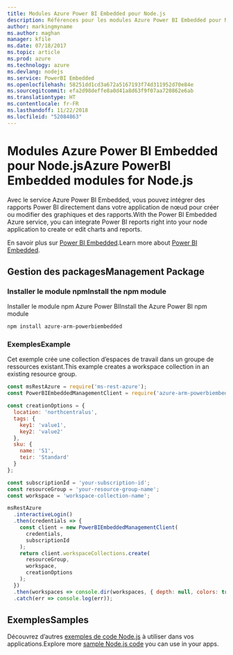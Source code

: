 ```yaml
---
title: Modules Azure Power BI Embedded pour Node.js
description: Références pour les modules Azure Power BI Embedded pour Node.js
author: markingmyname
ms.author: maghan
manager: kfile
ms.date: 07/18/2017
ms.topic: article
ms.prod: azure
ms.technology: azure
ms.devlang: nodejs
ms.service: PowerBI Embedded
ms.openlocfilehash: 58251dd1cd3a672a5167193f74d311952d70e84e
ms.sourcegitcommit: efa2d98deffe8a0d41a8d63f9f07aa720862e6ab
ms.translationtype: HT
ms.contentlocale: fr-FR
ms.lasthandoff: 11/22/2018
ms.locfileid: "52084863"
---
```

# <a name="azure-powerbi-embedded-modules-for-nodejs"></a><span data-ttu-id="97d45-103">Modules Azure Power BI Embedded pour Node.js</span><span class="sxs-lookup"><span data-stu-id="97d45-103">Azure PowerBI Embedded modules for Node.js</span></span>

<span data-ttu-id="97d45-104">Avec le service Azure Power BI Embedded, vous pouvez intégrer des rapports Power BI directement dans votre application de nœud pour créer ou modifier des graphiques et des rapports.</span><span class="sxs-lookup"><span data-stu-id="97d45-104">With the Power BI Embedded Azure service, you can integrate Power BI reports right into your node application to create or edit charts and reports.</span></span>

<span data-ttu-id="97d45-105">En savoir plus sur [Power BI Embedded](https://powerbi.microsoft.com/documentation/powerbi-developer-embedding/).</span><span class="sxs-lookup"><span data-stu-id="97d45-105">Learn more about [Power BI Embedded](https://powerbi.microsoft.com/documentation/powerbi-developer-embedding/).</span></span>

## <a name="management-package"></a><span data-ttu-id="97d45-106">Gestion des packages</span><span class="sxs-lookup"><span data-stu-id="97d45-106">Management Package</span></span>

### <a name="install-the-npm-module"></a><span data-ttu-id="97d45-107">Installer le module npm</span><span class="sxs-lookup"><span data-stu-id="97d45-107">Install the npm module</span></span>

<span data-ttu-id="97d45-108">Installer le module npm Azure Power BI</span><span class="sxs-lookup"><span data-stu-id="97d45-108">Install the Azure Power BI npm module</span></span>

```bash
npm install azure-arm-powerbiembedded
```

### <a name="example"></a><span data-ttu-id="97d45-109">Exemples</span><span class="sxs-lookup"><span data-stu-id="97d45-109">Example</span></span>

<span data-ttu-id="97d45-110">Cet exemple crée une collection d’espaces de travail dans un groupe de ressources existant.</span><span class="sxs-lookup"><span data-stu-id="97d45-110">This example creates a workspace collection in an existing resource group.</span></span>

```javascript
const msRestAzure = require('ms-rest-azure');
const PowerBIEmbeddedManagementClient = require('azure-arm-powerbiembedded');

const creationOptions = {
  location: 'northcentralus',
  tags: {
    key1: 'value1',
    key2: 'value2'
  },
  sku: {
    name: 'S1',
    teir: 'Standard'
  }
};

const subscriptionId = 'your-subscription-id';
const resourceGroup = 'your-resource-group-name';
const workspace = 'workspace-collection-name';

msRestAzure
  .interactiveLogin()
  .then(credentials => {
    const client = new PowerBIEmbeddedManagementClient(
      credentials,
      subscriptionId
    );
    return client.workspaceCollections.create(
      resourceGroup,
      workspace,
      creationOptions
    );
  })
  .then(workspaces => console.dir(workspaces, { depth: null, colors: true }))
  .catch(err => console.log(err));
```

## <a name="samples"></a><span data-ttu-id="97d45-111">Exemples</span><span class="sxs-lookup"><span data-stu-id="97d45-111">Samples</span></span>

<span data-ttu-id="97d45-112">Découvrez d’autres [exemples de code Node.js](https://azure.microsoft.com/resources/samples/?platform=nodejs) à utiliser dans vos applications.</span><span class="sxs-lookup"><span data-stu-id="97d45-112">Explore more [sample Node.js code](https://azure.microsoft.com/resources/samples/?platform=nodejs) you can use in your apps.</span></span>
